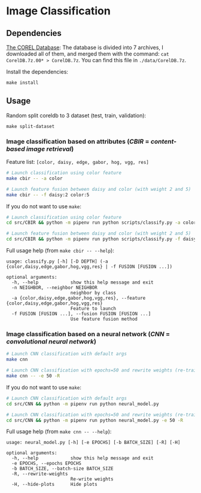 # Image Classification

## Dependencies

[The COREL Database](https://sites.google.com/site/dctresearch/Home/content-based-image-retrieval): The database is divided into 7 archives, I downloaded all of them, and merged them with the command: `cat CorelDB.7z.00* > CorelDB.7z`. You can find this file in `./data/CorelDB.7z`.

Install the dependencies:
```
make install
```

## Usage

Random split coreldb to 3 dataset (test, train, validation):
```
make split-dataset
```

### Image classification based on attributes (*CBIR* = *content-based image retrieval*)

Feature list: `[color, daisy, edge, gabor, hog, vgg, res]`

```bash
# Launch classification using color feature
make cbir -- -a color

# Launch feature fusion between daisy and color (with weight 2 and 5)
make cbir -- -f daisy:2 color:5
```

If you do not want to use `make`:
```bash
# Launch classification using color feature
cd src/CBIR && python -m pipenv run python scripts/classify.py -a color

# Launch feature fusion between daisy and color (with weight 2 and 5)
cd src/CBIR && python -m pipenv run python scripts/classify.py -f daisy:2 color:5
```

Full usage help (from `make cbir -- --help`):
```
usage: classify.py [-h] [-D DEPTH] (-a {color,daisy,edge,gabor,hog,vgg,res} | -f FUSION [FUSION ...])

optional arguments:
  -h, --help            show this help message and exit
  -n NEIGHBOR, --neighbor NEIGHBOR
                        neighbor by class
  -a {color,daisy,edge,gabor,hog,vgg,res}, --feature {color,daisy,edge,gabor,hog,vgg,res}
                        Feature to launch
  -f FUSION [FUSION ...], --fusion FUSION [FUSION ...]
                        Use feature fusion method
```

### Image classification based on a neural network (*CNN* = *convolutional neural network*)

```bash
# Launch CNN classification with default args
make cnn

# Launch CNN classification with epochs=50 and rewrite weights (re-train the model)
make cnn -- -e 50 -R
```

If you do not want to use `make`:
```bash
# Launch CNN classification with default args
cd src/CNN && python -m pipenv run python neural_model.py

# Launch CNN classification with epochs=50 and rewrite weights (re-train the model)
cd src/CNN && python -m pipenv run python neural_model.py -e 50 -R
```

Full usage help (from `make cnn -- --help`):
```
usage: neural_model.py [-h] [-e EPOCHS] [-b BATCH_SIZE] [-R] [-H]

optional arguments:
  -h, --help            show this help message and exit
  -e EPOCHS, --epochs EPOCHS
  -b BATCH_SIZE, --batch-size BATCH_SIZE
  -R, --rewrite-weights
                        Re-write weights
  -H, --hide-plots      Hide plots
```
